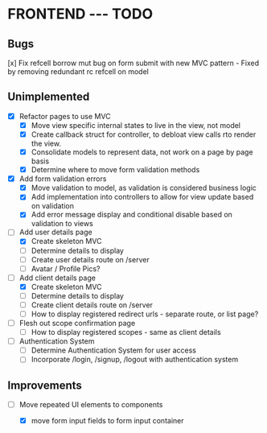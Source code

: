 
# FRONTEND --- TODO

## Bugs

[x] Fix refcell borrow mut bug on form submit with new MVC pattern - Fixed by removing redundant rc refcell on model 

## Unimplemented

- [x] Refactor pages to use MVC
    - [x] Move view specific internal states to live in the view, not model
    - [x] Create callback struct for controller, to debloat view calls rto render the view.
    - [x] Consolidate models to represent data, not work on a page by page basis
    - [x] Determine where to move form validation methods

- [x] Add form validation errors
    - [x] Move validation to model, as validation is considered business logic
    - [x] Add implementation into controllers to allow for view update based on validation
    - [x] Add error message display and conditional disable based on validation to views

- [ ] Add user details page
    - [x] Create skeleton MVC
    - [ ] Determine details to display
    - [ ] Create user details route on /server
    - [ ] Avatar / Profile Pics?

- [ ] Add client details page
    - [x] Create skeleton MVC
    - [ ] Determine details to display
    - [ ] Create client details route on /server
    - [ ] How to display registered redirect urls - separate route, or list page?

- [ ] Flesh out scope confirmation page
    - [ ] How to display registered scopes - same as client details

- [ ] Authentication System
    - [ ] Determine Authentication System for user access
    - [ ] Incorporate /login, /signup, /logout with authentication system

## Improvements

- [ ] Move repeated UI elements to components
    - [x] move form input fields to form input container

